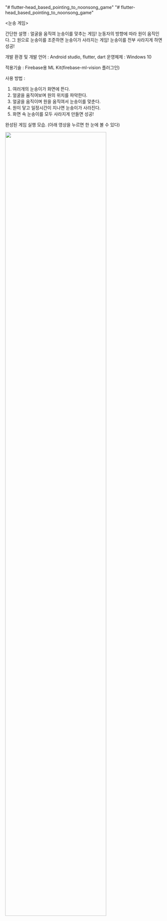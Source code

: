 "# flutter-head_based_pointing_to_noonsong_game" 
"# flutter-head_based_pointing_to_noonsong_game" 

<눈송 게임>

간단한 설명 : 얼굴을 움직여 눈송이를 맞추는 게임! 눈동자의 방향에 따라 원이 움직인다. 그 원으로 눈송이를 조준하면 눈송이가 사라지는 게임! 눈송이를 전부 사라지게 하면 성공!

개발 환경 및 개발 언어 : Android studio, flutter, dart
운영체제 : Windows 10

적용기술 :  Firebase용 ML Kit(firebase-ml-vision 플러그인)

사용 방법 :  
1. 여러개의 눈송이가 화면에 뜬다. 
2. 얼굴을 움직여보며 원의 위치를 파악한다.
3. 얼굴을 움직이며 원을 움직여서 눈송이를 맞춘다.
4. 원이 닿고 일정시간이 지나면 눈송이가 사라진다.
5. 화면 속 눈송이를 모두 사라지게 만들면 성공!


완성된 게임 실행 모습. (아래 영상을 누르면 한 눈에 볼 수 있다)

<img width="80%" src="https://user-images.githubusercontent.com/33537820/201268359-c853aaf3-cac9-4772-a90f-cf9011a2d0ef.gif"/>
